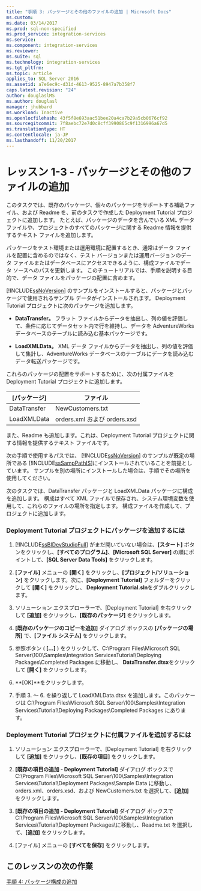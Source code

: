 ```yaml
---
title: "手順 3: パッケージとその他のファイルの追加 | Microsoft Docs"
ms.custom: 
ms.date: 03/14/2017
ms.prod: sql-non-specified
ms.prod_service: integration-services
ms.service: 
ms.component: integration-services
ms.reviewer: 
ms.suite: sql
ms.technology: integration-services
ms.tgt_pltfrm: 
ms.topic: article
applies_to: SQL Server 2016
ms.assetid: a7e6ec9c-d31d-4613-9525-8947a7b358f7
caps.latest.revision: "24"
author: douglaslMS
ms.author: douglasl
manager: jhubbard
ms.workload: Inactive
ms.openlocfilehash: 43f5f8e693aac51bee20a4ca7b29a5cb0676cf92
ms.sourcegitcommit: 7f8aebc72e7d0c8cff3990865c9f1316996a67d5
ms.translationtype: HT
ms.contentlocale: ja-JP
ms.lasthandoff: 11/20/2017
---
```

# <a name="lesson-1-3---adding-packages-and-other-files"></a>レッスン 1-3 - パッケージとその他のファイルの追加
このタスクでは、既存のパッケージ、個々のパッケージをサポートする補助ファイル、および Readme を、前のタスクで作成した Deployment Tutorial プロジェクトに追加します。 たとえば、パッケージのデータを含んでいる XML データ ファイルや、プロジェクトのすべてのパッケージに関する Readme 情報を提供するテキスト ファイルを追加します。  
  
パッケージをテスト環境または運用環境に配置するとき、通常はデータ ファイルを配置に含めるのではなく、テスト バージョンまたは運用バージョンのデータ ファイルまたはデータベースにアクセスできるように、構成ファイルでデータ ソースへのパスを更新します。 このチュートリアルでは、手順を説明する目的で、データ ファイルをパッケージの配置に含めます。  
  
[!INCLUDE[ssNoVersion](../includes/ssnoversion-md.md)] のサンプルをインストールすると、パッケージとパッケージで使用されるサンプル データがインストールされます。 Deployment Tutorial プロジェクトに次のパッケージを追加します。  
  
-   **DataTransfer。** フラット ファイルからデータを抽出し、列の値を評価して、条件に応じてデータセット内で行を維持し、データを AdventureWorks データベースのテーブルに読み込む基本パッケージです。  
  
-   **LoadXMLData。** XML データ ファイルからデータを抽出し、列の値を評価して集計し、AdventureWorks データベースのテーブルにデータを読み込むデータ転送パッケージです。  
  
これらのパッケージの配置をサポートするために、次の付属ファイルを Deployment Tutorial プロジェクトに追加します。  
  
|[パッケージ]|ファイル|  
|-----------|--------|  
|DataTransfer|NewCustomers.txt|  
|LoadXMLData|orders.xml および orders.xsd|  
  
また、Readme も追加します。これは、Deployment Tutorial プロジェクトに関する情報を提供するテキスト ファイルです。  
  
次の手順で使用するパスでは、 [!INCLUDE[ssNoVersion](../includes/ssnoversion-md.md)] のサンプルが既定の場所である [!INCLUDE[ssSampPathIS](../includes/sssamppathis-md.md)]にインストールされていることを前提としています。 サンプルを別の場所にインストールした場合は、手順でその場所を使用してください。  
  
次のタスクでは、DataTransfer パッケージと LoadXMLData パッケージに構成を追加します。 構成はすべて XML ファイルで保存され、システム環境変数を使用して、これらのファイルの場所を指定します。 構成ファイルを作成して、プロジェクトに追加します。  
  
### <a name="to-add-packages-to-the-deployment-tutorial-project"></a>Deployment Tutorial プロジェクトにパッケージを追加するには  
  
1.  [!INCLUDE[ssBIDevStudioFull](../includes/ssbidevstudiofull-md.md)] がまだ開いていない場合は、**[スタート]** ボタンをクリックし、**[すべてのプログラム]**、**[Microsoft SQL Server]** の順にポイントして、**[SQL Server Data Tools]** をクリックします。  
  
2.  **[ファイル]** メニューの **[開く]** をクリックし、**[プロジェクト/ソリューション]** をクリックします。次に、**[Deployment Tutorial]** フォルダーをクリックして **[開く]** をクリックし、 **Deployment Tutorial.sln**をダブルクリックします。  
  
3.  ソリューション エクスプローラーで、[Deployment Tutorial] を右クリックして **[追加]** をクリックし、**[既存のパッケージ]** をクリックします。  
  
4.  **[既存のパッケージのコピーを追加]** ダイアログ ボックスの **[パッケージの場所]** で、**[ファイル システム]** をクリックします。  
  
5.  参照ボタン ( **[...]** ) をクリックして、C:\Program Files\Microsoft SQL Server\100\Samples\Integration ServicesTutorial\Deploying Packages\Completed Packages に移動し、 **DataTransfer.dtsx**をクリックして **[開く]** をクリックします。  
  
6.  **[OK]**をクリックします。  
  
7.  手順 3. ～ 6. を繰り返して LoadXMLData.dtsx を追加します。このパッケージは C:\Program Files\Microsoft SQL Server\100\Samples\Integration Services\Tutorial\Deploying Packages\Completed Packages にあります。  
  
### <a name="to-add-ancillary-files-to-the-deployment-tutorial-project"></a>Deployment Tutorial プロジェクトに付属ファイルを追加するには  
  
1.  ソリューション エクスプローラーで、[Deployment Tutorial] を右クリックして **[追加]** をクリックし、**[既存の項目]** をクリックします。  
  
2.  **[既存の項目の追加 - Deployment Tutorial]** ダイアログ ボックスで C:\Program Files\Microsoft SQL Server\100\Samples\Integration Services\Tutorial\Deployment Packages\Sample Data に移動し、orders.xml、orders.xsd、および NewCustomers.txt を選択して、**[追加]** をクリックします。  
  
3.  **[既存の項目の追加 - Deployment Tutorial]** ダイアログ ボックスで C:\Program Files\Microsoft SQL Server\100\Samples\Integration Services\Tutorial\Deployment Packages\\に移動し、Readme.txt を選択して、**[追加]** をクリックします。  
  
4.  [ファイル] メニューの **[すべてを保存]** をクリックします。  
  
## <a name="next-task-in-lesson"></a>このレッスンの次の作業  
[手順 4: パッケージ構成の追加](../integration-services/lesson-1-4-adding-package-configurations.md)  
  
  
  
